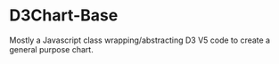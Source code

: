 # D3Chart-Base
Mostly a Javascript class wrapping/abstracting D3 V5 code to create a general purpose chart.
